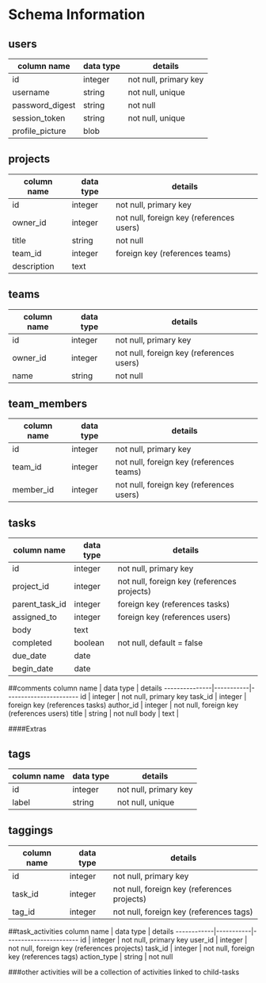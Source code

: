# Schema Information

## users
column name     | data type | details
----------------|-----------|-----------------------
id              | integer   | not null, primary key
username        | string    | not null, unique
password_digest | string    | not null
session_token   | string    | not null, unique
profile_picture | blob      |

## projects
column name | data type | details
------------|-----------|-----------------------
id          | integer   | not null, primary key
owner_id    | integer   | not null, foreign key (references users)
title       | string    | not null
team_id     | integer   | foreign key (references teams)
description | text      |

## teams
column name    | data type | details
---------------|-----------|-----------------------
id             | integer   | not null, primary key
owner_id       | integer   | not null, foreign key (references users)
name           | string    | not null

## team_members
column name | data type | details
------------|-----------|-----------------------
id          | integer   | not null, primary key
team_id     | integer   | not null, foreign key (references teams)
member_id   | integer   | not null, foreign key (references users)

## tasks
column name    | data type | details
---------------|-----------|-----------------------
id             | integer   | not null, primary key
project_id     | integer   | not null, foreign key (references projects)
parent_task_id | integer   | foreign key (references tasks)
assigned_to    | integer   | foreign key (references users)
body           | text      |
completed      | boolean   | not null, default = false
due_date       | date      |
begin_date     | date      |

##comments
column name    | data type | details
---------------|-----------|-----------------------
id             | integer   | not null, primary key
task_id        | integer   | foreign key (references tasks)
author_id      | integer   | not null, foreign key (references users)
title          | string    | not null
body           | text      |

####Extras

## tags
column name | data type | details
------------|-----------|-----------------------
id          | integer   | not null, primary key
label       | string    | not null, unique

## taggings
column name | data type | details
------------|-----------|-----------------------
id          | integer   | not null, primary key
task_id     | integer   | not null, foreign key (references projects)
tag_id      | integer   | not null, foreign key (references tags)

##task_activities
column name | data type | details
------------|-----------|-----------------------
id          | integer   | not null, primary key
user_id     | integer   | not null, foreign key (references projects)
task_id     | integer   | not null, foreign key (references tags)
action_type | string    | not null

###other activities will be a collection of activities linked to child-tasks